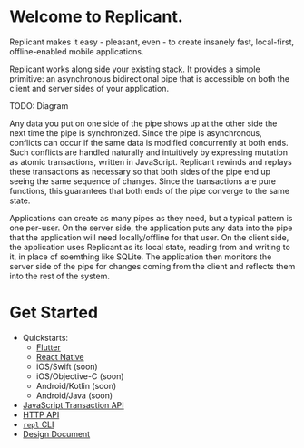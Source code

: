 # Welcome to Replicant.

Replicant makes it easy - pleasant, even - to create insanely fast, local-first, offline-enabled mobile applications.

Replicant works along side your existing stack. It provides a simple primitive: an asynchronous bidirectional pipe that is accessible on both the client and server sides of your application.

TODO: Diagram

Any data you put on one side of the pipe shows up at the other side the next time the pipe is synchronized. Since the pipe is asynchronous, conflicts can occur if the same data is modified concurrently at both ends. Such conflicts are handled naturally and intuitively by expressing mutation as atomic transactions, written in JavaScript. Replicant rewinds and replays these transactions as necessary so that both sides of the pipe end up seeing the same sequence of changes. Since the transactions are pure functions, this guarantees that both ends of the pipe converge to the same state.

Applications can create as many pipes as they need, but a typical pattern is one per-user. On the server side, the application puts any data into the pipe that the application will need locally/offline for that user. On the client side, the application uses Replicant as its local state, reading from and writing to it, in place of soemthing like SQLite. The application then monitors the server side of the pipe for changes coming from the client and reflects them into the rest of the system.

# Get Started

* Quickstarts:
  * [Flutter](./doc/quickstart-flutter.md)
  * [React Native](./bind/react-native/README.md)
  * iOS/Swift (soon)
  * iOS/Objective-C (soon)
  * Android/Kotlin (soon)
  * Android/Java (soon)
* [JavaScript Transaction API](./doc/transaction-api.md)
* [HTTP API](./doc/http.md)
* [`repl` CLI](./doc/cli.md)
* [Design Document](./doc/design.md)
